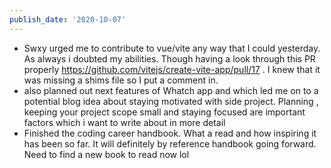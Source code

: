 ```yaml
---
publish_date: '2020-10-07'
---
```

- Swxy urged me to contribute to vue/vite any way that I could yesterday. As always i doubted my abilities. Though having a look through this PR properly https://github.com/vitejs/create-vite-app/pull/17 . I knew that it was missing a shims file so I put a comment in. 
 - also planned out next features of Whatch app and which led me on to a potential blog idea about staying motivated with side project. Planning , keeping your project scope small and staying focused are important factors which i want to write about in more detail
 - Finished the coding career handbook. What a read and how inspiring it has been so far. It will definitely by reference handbook going forward. Need to find a new book to read now lol
